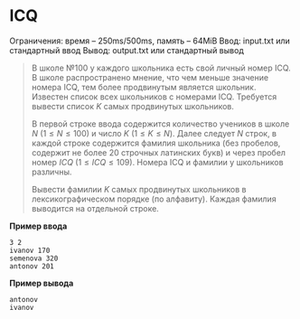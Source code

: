 # ICQ

Ограничения: время – 250ms/500ms, память – 64MiB Ввод: input.txt или стандартный ввод Вывод: output.txt или стандартный вывод

>В школе №100 у каждого школьника есть свой личный номер ICQ. В школе распространено мнение, что чем меньше значение номера ICQ, тем более продвинутым является школьник. Известен список всех школьников с номерами ICQ. Требуется вывести список $K$ самых продвинутых школьников.
>
> В первой строке ввода содержится количество учеников в школе $N$ $(1 ≤ N ≤ 100)$ и число $K$ $(1 ≤ K ≤ N)$. Далее следует $N$ строк, в каждой строке содержится фамилия школьника (без пробелов, содержит не более 20 строчных латинских букв) и через пробел номер $ICQ$ $(1 ≤ ICQ ≤ 109)$. Номера ICQ и фамилии у школьников различны.
>
> Вывести фамилии $K$ самых продвинутых школьников в лексикографическом порядке (по алфавиту). Каждая фамилия выводится на отдельной строке.

**Пример ввода**
```
3 2
ivanov 170
semenova 320
antonov 201
```
**Пример вывода**
```
antonov
ivanov
```
